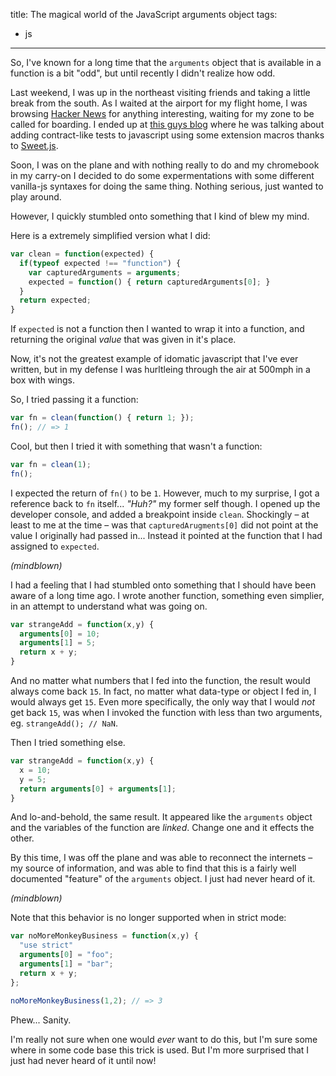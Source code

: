 title: The magical world of the JavaScript arguments object
tags:
  - js
---

So, I've known for a long time that the `arguments` object that is available in a function is
a bit "odd", but until recently I didn't realize how odd.

Last weekend, I was up in the northeast visiting friends and taking a little break from
the south. As I waited at the airport for my flight home, I was browsing [Hacker News](http://news.ycombinator.com)
for anything interesting, waiting for my zone to be called for boarding. I ended up at [this guys blog](http://sergimansilla.com/blog/extending-js-inline-unit-tests/) where he was talking about adding
contract-like tests to javascript using some extension macros thanks to [Sweet.js](http://sweetjs.org/).

Soon, I was on the plane and with nothing really to do and my chromebook in my carry-on I decided to do some
expermentations with some different vanilla-js syntaxes for doing the same thing. Nothing serious, just wanted to
play around.

However, I quickly stumbled onto something that I kind of blew my mind.

Here is a extremely simplified version what I did:

```js
var clean = function(expected) {
  if(typeof expected !== "function") {
    var capturedArguments = arguments;
    expected = function() { return capturedArguments[0]; }
  }
  return expected;
}
```

If `expected` is not a function then I wanted to wrap it into a function, and
returning the original *value* that was given in it's place.

Now, it's not the greatest example of idomatic javascript that I've ever written,
but in my defense I was hurltleing through the air at 500mph in a box with wings.

So, I tried passing it a function:

```js
var fn = clean(function() { return 1; });
fn(); // => 1
```

Cool, but then I tried it with something that wasn't a function:

```js
var fn = clean(1);
fn();
```

I expected the return of `fn()` to be `1`. However, much to my surprise, I got
a reference back to `fn` itself... *"Huh?"* my former self though. I opened
up the developer console, and added a breakpoint inside `clean`. Shockingly &ndash; at least to
me at the time &ndash; was that `capturedArugments[0]` did not point at the value
I originally had passed in... Instead it pointed at the function that I had
assigned to `expected`.

*(mindblown)*

I had a feeling that I had stumbled onto something that I should have been
aware of a long time ago. I wrote another function, something even simplier, in
an attempt to understand what was going on.

```js
var strangeAdd = function(x,y) {
  arguments[0] = 10;
  arguments[1] = 5;
  return x + y;
}
```

And no matter what numbers that I fed into the function, the result would always come back `15`. In fact, no
matter what data-type or object I fed in, I would always get `15`. Even more specifically, the only way
that I would *not* get back `15`, was when I invoked the function with less than two arguments, eg.
`strangeAdd(); // NaN`.

Then I tried something else.

```js
var strangeAdd = function(x,y) {
  x = 10;
  y = 5;
  return arguments[0] + arguments[1];
}

```

And lo-and-behold, the same result. It appeared like the `arguments` object
and the variables of the function are *linked*. Change one and it effects the other.

By this time, I was off the plane and was able to reconnect the internets &ndash; my
source of information, and was able to find that this is a fairly well documented
"feature" of the `arguments` object. I just had never heard of it.

*(mindblown)*

Note that this behavior is no longer supported when in strict mode:

```js
var noMoreMonkeyBusiness = function(x,y) {
  "use strict"
  arguments[0] = "foo";
  arguments[1] = "bar";
  return x + y;
};

noMoreMonkeyBusiness(1,2); // => 3
```

Phew... Sanity.

I'm really not sure when one would *ever* want to do this, but I'm sure
some where in some code base this trick is used. But I'm more surprised
that I just had never heard of it until now!
